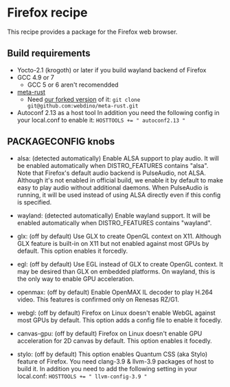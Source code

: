 Firefox recipe
===============

This recipe provides a package for the Firefox web browser.

Build requirements
------------------

* Yocto-2.1 (krogoth) or later if you build wayland backend of Firefox
* GCC 4.9 or 7
  * GCC 5 or 6 aren't recomendded
* [meta-rust](https://github.com/meta-rust/meta-rust)
  * Need [our forked version](https://github.com/webdino/meta-rust) of it:
    `git clone git@github.com:webdino/meta-rust.git`
* Autoconf 2.13 as a host tool
  In addition you need the following config in your local.conf to enable it:
  `HOSTTOOLS += " autoconf2.13 "`

PACKAGECONFIG knobs
-------------------
* alsa: (detected automatically)
  Enable ALSA support to play audio. It will be enabled automatically when
  DISTRO_FEATURES contains "alsa". Note that Firefox's default audio backend
  is PulseAudio, not ALSA. Although it's not enabled in official build, we
  enable it by default to make easy to play audio without additional daemons.
  When PulseAudio is running, it will be used instead of using ALSA directly
  even if this config is specified.

* wayland: (detected automatically)
  Enable wayland support. It will be enabled automatically when DISTRO_FEATURES
  contains "wayland".

* glx: (off by default)
  Use GLX to create OpenGL context on X11. Although GLX feature is built-in on
  X11 but not enabled against most GPUs by default. This option enables it
  forcedly.

* egl: (off by default)
  Use EGL instead of GLX to create OpenGL context. It may be desired than GLX
  on embedded platforms. On wayland, this is the only way to enable GPU
  acceleration.

* openmax: (off by default)
  Enable OpenMAX IL decoder to play H.264 video.
  This features is confirmed only on Renesas RZ/G1.

* webgl: (off by default)
  Firefox on Linux doesn't enable WebGL against most GPUs by default. This
  option adds a config file to enable it focedly.

* canvas-gpu: (off by default)
  Firefox on Linux doesn't enable GPU acceleration for 2D canvas by default.
  This option enables it focedly.

* stylo: (off by default)
  This option enables Quantum CSS (aka Stylo) feature of Firefox.
  You need clang-3.9 & llvm-3.9 packages of host to build it. In addition you
  need to add the following setting in your local.conf:
  `HOSTTOOLS += " llvm-config-3.9 "`

